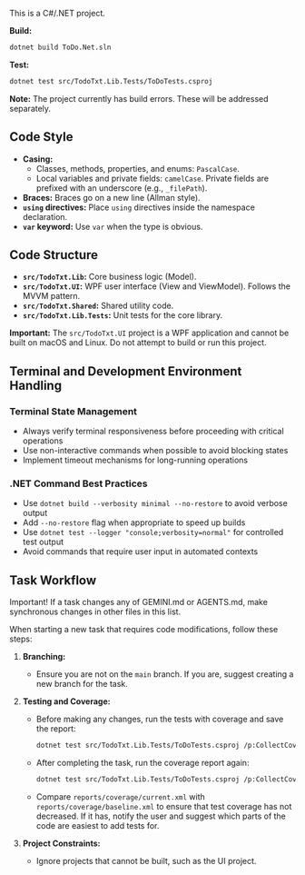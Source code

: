 This is a C#/.NET project.

**Build:**
```sh
dotnet build ToDo.Net.sln
```

**Test:**
```sh
dotnet test src/TodoTxt.Lib.Tests/ToDoTests.csproj
```

**Note:** The project currently has build errors. These will be addressed separately.

## Code Style

*   **Casing:**
    *   Classes, methods, properties, and enums: `PascalCase`.
    *   Local variables and private fields: `camelCase`. Private fields are prefixed with an underscore (e.g., `_filePath`).
*   **Braces:** Braces go on a new line (Allman style).
*   **`using` directives:** Place `using` directives inside the namespace declaration.
*   **`var` keyword:** Use `var` when the type is obvious.

## Code Structure

*   **`src/TodoTxt.Lib`:** Core business logic (Model).
*   **`src/TodoTxt.UI`:** WPF user interface (View and ViewModel). Follows the MVVM pattern.
*   **`src/TodoTxt.Shared`:** Shared utility code.
*   **`src/TodoTxt.Lib.Tests`:** Unit tests for the core library.

**Important:** The `src/TodoTxt.UI` project is a WPF application and cannot be built on macOS and Linux. Do not attempt to build or run this project.

## Terminal and Development Environment Handling

### Terminal State Management
- Always verify terminal responsiveness before proceeding with critical operations
- Use non-interactive commands when possible to avoid blocking states
- Implement timeout mechanisms for long-running operations

### .NET Command Best Practices  
- Use `dotnet build --verbosity minimal --no-restore` to avoid verbose output
- Add `--no-restore` flag when appropriate to speed up builds
- Use `dotnet test --logger "console;verbosity=normal"` for controlled test output
- Avoid commands that require user input in automated contexts

## Task Workflow

Important! If a task changes any of GEMINI.md or AGENTS.md, make synchronous changes in other files in this list. 

When starting a new task that requires code modifications, follow these steps:

1.  **Branching:**
    *   Ensure you are not on the `main` branch. If you are, suggest creating a new branch for the task.

2.  **Testing and Coverage:**
    *   Before making any changes, run the tests with coverage and save the report:
        ```sh
        dotnet test src/TodoTxt.Lib.Tests/ToDoTests.csproj /p:CollectCoverage=true /p:CoverletOutputFormat=cobertura /p:CoverletOutput=reports/coverage/baseline.xml
        ```
    *   After completing the task, run the coverage report again:
        ```sh
        dotnet test src/TodoTxt.Lib.Tests/ToDoTests.csproj /p:CollectCoverage=true /p:CoverletOutputFormat=cobertura /p:CoverletOutput=reports/coverage/current.xml
        ```
    *   Compare `reports/coverage/current.xml` with `reports/coverage/baseline.xml` to ensure that test coverage has not decreased. If it has, notify the user and suggest which parts of the code are easiest to add tests for.

3.  **Project Constraints:**
    *   Ignore projects that cannot be built, such as the UI project.
